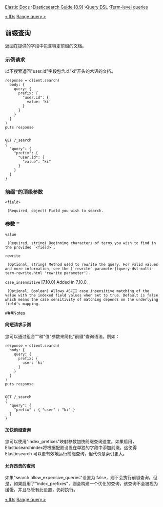 

[Elastic Docs](/guide/) ›[Elasticsearch Guide [8.9]](index.md) ›[Query
DSL](query-dsl.md) ›[Term-level queries](term-level-queries.md)

[« IDs](query-dsl-ids-query.md) [Range query »](query-dsl-range-query.md)

## 前缀查询

返回在提供的字段中包含特定前缀的文档。

### 示例请求

以下搜索返回"user.id"字段包含以"ki"开头的术语的文档。

    
    
    response = client.search(
      body: {
        query: {
          prefix: {
            "user.id": {
              value: 'ki'
            }
          }
        }
      }
    )
    puts response
    
    
    GET /_search
    {
      "query": {
        "prefix": {
          "user.id": {
            "value": "ki"
          }
        }
      }
    }

### 前缀"的顶级参数

`<field>`

     (Required, object) Field you wish to search. 

### 参数 '<field>'

`value`

     (Required, string) Beginning characters of terms you wish to find in the provided `<field>`. 
`rewrite`

     (Optional, string) Method used to rewrite the query. For valid values and more information, see the [`rewrite` parameter](query-dsl-multi-term-rewrite.html "rewrite parameter"). 
`case_insensitive` [7.10.0]  Added in 7.10.0.

     (Optional, Boolean) Allows ASCII case insensitive matching of the value with the indexed field values when set to true. Default is false which means the case sensitivity of matching depends on the underlying field's mapping. 

###Notes

#### 简短请求示例

您可以通过组合""和"值"参数来简化"前缀"查询语法<field>。例如：

    
    
    response = client.search(
      body: {
        query: {
          prefix: {
            user: 'ki'
          }
        }
      }
    )
    puts response
    
    
    GET /_search
    {
      "query": {
        "prefix" : { "user" : "ki" }
      }
    }

#### 加快前缀查询

您可以使用"index_prefixes"映射参数加快前缀查询速度。如果启用，Elasticsearchindex将根据配置设置在单独的字段中添加前缀。这使得 Elasticsearch 可以更有效地运行前缀查询，但代价是索引更大。

#### 允许昂贵的查询

如果"search.allow_expensive_queries"设置为 false，则不会执行前缀查询。但是，如果启用了"index_prefixes"，则会构建一个优化的查询，该查询不会被视为缓慢，并且尽管有此设置，仍将执行。

[« IDs](query-dsl-ids-query.md) [Range query »](query-dsl-range-query.md)
